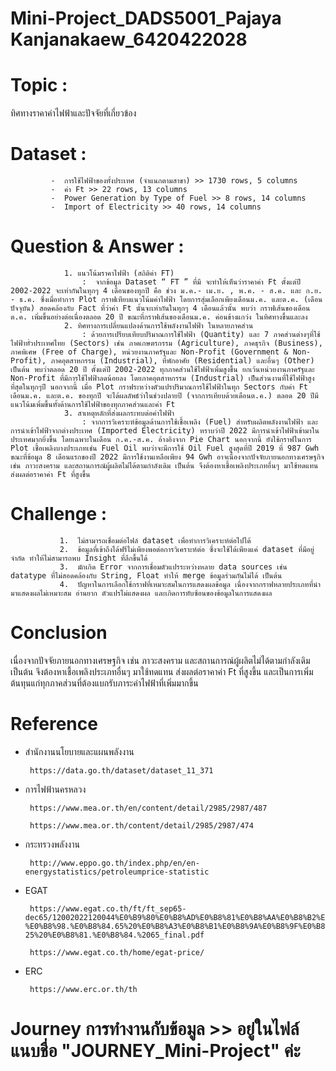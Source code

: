 # Mini-Project_DADS5001_Pajaya Kanjanakaew_6420422028

# Topic : 
ทิศทางราคาค่าไฟฟ้าและปัจจัยที่เกี่ยวข้อง
# Dataset :
             -  การใช้ไฟฟ้าของทั้งประเทศ (จำแนกตามสาขา) >> 1730 rows, 5 columns
             -  ค่า Ft >> 22 rows, 13 columns
             -  Power Generation by Type of Fuel >> 8 rows, 14 columns
             -  Import of Electricity >> 40 rows, 14 columns
# Question & Answer :
                1. แนวโน้มราคาไฟฟ้า (สถิติค่า FT)
                    :  จากข้อมูล Dataset “ FT ” ที่มี จะทำให้เห็นว่าราคาค่า Ft ตั้งแต่ปี 2002-2022 จะเท่ากันในทุกๆ 4 เดือนของทุกปี คือ ช่วง ม.ค.- เม.ย. , พ.ค. - ส.ค. และ ก.ย. - ธ.ค. ซึ่งเมื่อทำการ Plot กราฟเทียบแนวโน้มค่าไฟฟ้า โดยการสุ่มเลือกเพียงเดือนม.ค. และต.ค. (เดือนปัจจุบัน) สอดคล้องกับ Fact ที่ว่าค่า Ft นั้นจะเท่ากันในทุกๆ 4 เดือนแล้วนั้น พบว่า กราฟเส้นของเดือน ต.ค. เพิ่มขึ้นอย่างต่อเนื่องตลอด 20 ปี ขณะที่กราฟเส้นของเดือนม.ค. ค่อนข้างแกว่ง ในทิศทางขึ้นและลง
                2. ทิศทางการเปลี่ยนแปลงด้านการใช้พลังงานไฟฟ้า ในหลายภาคส่วน
                    : ด้วยการเปรียบเทียบปริมาณการใช้ไฟฟ้า (Quantity) และ 7 ภาคส่วนต่างๆที่ใช้ไฟฟ้าทั่วประเทศไทย (Sectors) เช่น ภาคเกษตรกรรม (Agriculture), ภาคธุรกิจ (Business), ภาคพิเศษ (Free of Charge), หน่วยงานภาครัฐและ Non-Profit (Government & Non-Profit), ภาคอุตสาหกรรม (Industrial), ที่พักอาศัย (Residential) และอื่นๆ (Other) เป็นต้น พบว่าตลอด 20 ปี ตั้งแต่ปี 2002-2022 ทุกภาคส่วนใช้ไฟฟ้าเพิ่มสูงขึ้น ยกเว้นหน่วยงานภาครัฐและ Non-Profit ที่มีการใช้ไฟฟ้าลดน้อยลง โดยภาคอุตสาหกรรม (Industrial) เป็นส่วนงานที่ใช้ไฟฟ้าสูงที่สุดในทุกๆปี นอกจากนี้ เมื่อ Plot กราฟระหว่างตัวแปรปริมาณการใช้ไฟฟ้าในทุก Sectors กับค่า Ft เดือนม.ค. และต.ค. ของทุกปี จะได้ผลลัพธ์ว่าในช่วงปลายปี (จากการเทียบด้วยเดือนต.ค.) ตลอด 20 ปีมีแนวโน้มเพิ่มขึ้นทั้งด้านการใช้ไฟฟ้าของทุกภาคส่วนและค่า Ft
                3. สาเหตุหลักที่ส่งผลกระทบต่อค่าไฟฟ้า
                    : จากการวิเคราะห์ข้อมูลด้านการใช้เชื้อเพลิง (Fuel) สำหรับผลิตพลังงานไฟฟ้า และการนำเข้าไฟฟ้าจากต่างประเทศ (Imported Electricity) ทราบว่าปี 2022 มีการนำเข้าไฟฟ้าเข้ามาในประเทศมากยิ่งขึ้น โดยเฉพาะในเดือน ก.ค.-ส.ค. อ้างอิงจาก Pie Chart นอกจากนี้ ยังใช้กราฟในการ Plot เชื้อเพลิงบางประเภทเช่น Fuel Oil พบว่าจะมีการใช้ Oil Fuel สูงสุดที่ปี 2019 ที่ 987 Gwh ขณะที่ข้อมูล 8 เดือนแรกของปี 2022 มีการใช้งานเหลือเพียง 94 Gwh อาจเนื่องจากปัจจัยภายนอกทางเศรษฐกิจ เช่น ภาวะสงคราม และสถานการณ์ผู้ผลิตไม่ได้ตามกำลังเดิม เป็นต้น จึงต้องหาเชื้อเพลิงประเภทอื่นๆ มาใช้ทดแทน ส่งผลต่อราคาค่า Ft ที่สูงขึ้น
 # Challenge :
               1.  ไม่สามารถเชื่อมต่อไฟล์ dataset เพื่อทำการวิเคราะห์ต่อไปได้
               2.  ข้อมูลที่เข้าถึงได้ฟรีไม่เพียงพอต่อการวิเคราะห์ต่อ ซึ่งจะใช้ได้เพียงแค่ dataset ที่มีอยู่จำกัด ทำให้ไม่สามารถพบ Insight ที่ลึกขึ้นได้
               3.  มักเกิด Error จากการเชื่อมตัวแปรระหว่างหลาย data sources เช่น datatype ที่ไม่สอดคล้องกับ String, Float ทำให้ merge ข้อมูลร่วมกันไม่ได้ เป็นต้น
               4.  ปัญหาในการเลือกใช้กราฟที่เหมาะสมในการแสดงผลข้อมูล เนื่องจากกราฟหลายประเภทที่นำมาแสดงผลไม่เหมาะสม อ่านยาก ตัวแปรไม่แสดงผล และเกิดการทับซ้อนของข้อมูลในการแสดงผล
 # Conclusion
 เนื่องจากปัจจัยภายนอกทางเศรษฐกิจ เช่น ภาวะสงคราม และสถานการณ์ผู้ผลิตไม่ได้ตามกำลังเดิม เป็นต้น จึงต้องหาเชื้อเพลิงประเภทอื่นๆ มาใช้ทดแทน ส่งผลต่อราคาค่า Ft ที่สูงขึ้น และเป็นการเพิ่มต้นทุนแก่ทุกภาคส่วนที่ต้องแบกรับภาระค่าไฟฟ้าที่เพิ่มมากขึ้น
               
 # Reference 
- สำนักงานนโยบายและแผนพลังงาน

       https://data.go.th/dataset/dataset_11_371
- การไฟฟ้านครหลวง
       
       https://www.mea.or.th/en/content/detail/2985/2987/487

       https://www.mea.or.th/content/detail/2985/2987/474
- กระทรวงพลังงาน

       http://www.eppo.go.th/index.php/en/en-energystatistics/petroleumprice-statistic
- EGAT


       https://www.egat.co.th/ft/ft_sep65-dec65/12002022120044%E0%B9%80%E0%B8%AD%E0%B8%81%E0%B8%AA%E0%B8%B2%E0%B8%A3%E0%B8%A3%E0%B8%B1%E0%B8%9A%E0%B8%9F%E0%B8%B1%E0%B8%87%E0%B8%84%E0%B8%A7%E0%B8%B2%E0%B8%A1%E0%B8%84%E0%B8%B4%E0%B8%94%E0%B9%80%E0%B8%AB%E0%B9%87%E0%B8%99%20ft%20%E0%B8%87%E0%B8%A7%E0%B8%94%20%E0%B8%81.%E0%B8%A2.-%E0%B8%98.%E0%B8%84.65%20%E0%B8%A3%E0%B8%B1%E0%B8%9A%E0%B8%9F%E0%B8%B1%E0%B8%87%2012-25%20%E0%B8%81.%E0%B8%84.%2065_final.pdf

       https://www.egat.co.th/home/egat-price/
- ERC

       https://www.erc.or.th/th

# Journey การทำงานกับข้อมูล >> อยู่ในไฟล์แนบชื่อ "JOURNEY_Mini-Project" ค่ะ 
